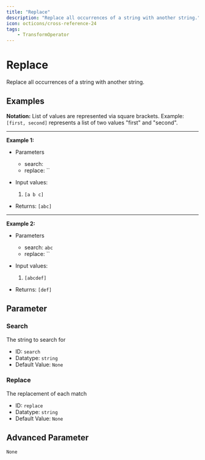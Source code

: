 ```yaml
---
title: "Replace"
description: "Replace all occurrences of a string with another string."
icon: octicons/cross-reference-24
tags: 
    - TransformOperator
---
```

# Replace
<!-- This file was generated - DO NOT CHANGE IT MANUALLY -->



Replace all occurrences of a string with another string.

## Examples

**Notation:** List of values are represented via square brackets. Example: `[first, second]` represents a list of two values "first" and "second".

---
**Example 1:**

* Parameters
    * search: ` `
    * replace: ``

* Input values:
    1. `[a b c]`

* Returns: `[abc]`


---
**Example 2:**

* Parameters
    * search: `abc`
    * replace: ``

* Input values:
    1. `[abcdef]`

* Returns: `[def]`




## Parameter

### Search

The string to search for

- ID: `search`
- Datatype: `string`
- Default Value: `None`



### Replace

The replacement of each match

- ID: `replace`
- Datatype: `string`
- Default Value: `None`





## Advanced Parameter

`None`